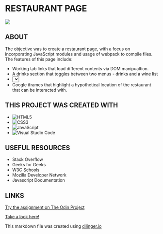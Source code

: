 # RESTAURANT PAGE

![](assets/)



## ABOUT

The objective was to create a restaurant page, with a focus on incorporating JavaScript modules and usage of webpack to compile files. The features of this page include:

- Working tab links that load different contents via DOM manipualtion.
- A drinks section that toggles between two menus - drinks and a wine list
- <select> tags that allow users to select number of guests from a dropdown menu as well as time of reservation
- Google iframes that highlight a hypothetical location of the restaurant that can be interacted with.

## THIS PROJECT WAS CREATED WITH

- ![HTML5](https://img.shields.io/badge/html5-%23E34F26.svg?style=for-the-badge&logo=html5&logoColor=white)   
- ![CSS3](https://img.shields.io/badge/css3-%231572B6.svg?style=for-the-badge&logo=css3&logoColor=white)   
- ![JavaScript](https://img.shields.io/badge/javascript-%23323330.svg?style=for-the-badge&logo=javascript&logoColor=%23F7DF1E)
- ![Visual Studio Code](https://img.shields.io/badge/Visual%20Studio%20Code-0078d7.svg?style=for-the-badge&logo=visual-studio-code&logoColor=white)


## USEFUL RESOURCES 

- Stack Overflow
- Geeks for Geeks
- W3C Schools
- Mozilla Developer Network
- Javascript Documentation
  
## LINKS

[Try the assignment on The Odin Project](https://www.theodinproject.com/lessons/node-path-javascript-restaurant-page)

[Take a look here!](https://gangoffour199.github.io/Connect4/)

This markdown file was created using [dilinger.io](https://dillinger.io/)

